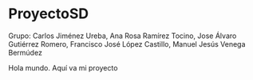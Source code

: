 # ProyectoSD

Grupo:
Carlos Jiménez Ureba, Ana Rosa Ramírez Tocino, Jose Álvaro Gutiérrez Romero, Francisco José López Castillo, Manuel Jesús Venega Bermúdez

Hola mundo. Aquí va mi proyecto
